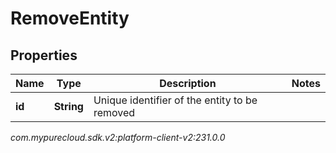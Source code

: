 # RemoveEntity


## Properties

| Name | Type | Description | Notes |
| ------------ | ------------- | ------------- | ------------- |
| **id** | **String** | Unique identifier of the entity to be removed |  |




_com.mypurecloud.sdk.v2:platform-client-v2:231.0.0_
